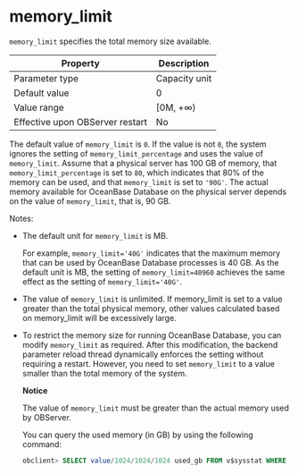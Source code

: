 memory_limit 
=================================

`memory_limit` specifies the total memory size available. 


|          **Property**           | **Description** |
|---------------------------------|-----------------|
| Parameter type                  | Capacity unit   |
| Default value                   | 0               |
| Value range                     | \[0M, +∞)       |
| Effective upon OBServer restart | No              |



The default value of `memory_limit` is `0`. If the value is not `0`, the system ignores the setting of `memory_limit_percentage` and uses the value of `memory_limit`. Assume that a physical server has 100 GB of memory, that `memory_limit_percentage` is set to `80`, which indicates that 80% of the memory can be used, and that `memory_limit` is set to `'90G'`. The actual memory available for OceanBase Database on the physical server depends on the value of `memory_limit`, that is, 90 GB. 

Notes:

* The default unit for `memory_limit` is MB. 

  For example, `memory_limit='40G'` indicates that the maximum memory that can be used by OceanBase Database processes is 40 GB. As the default unit is MB, the setting of `memory_limit=40960` achieves the same effect as the setting of `memory_limit='40G'`.
  

* The value of `memory_limit` is unlimited. If memory_limit is set to a value greater than the total physical memory, other values calculated based on memory_limit will be excessively large.

  

* To restrict the memory size for running OceanBase Database, you can modify `memory_limit` as required. After this modification, the backend parameter reload thread dynamically enforces the setting without requiring a restart. However, you need to set `memory_limit` to a value smaller than the total memory of the system. 

  
  **Notice**

  

  The value of `memory_limit` must be greater than the actual memory used by OBServer.

  You can query the used memory (in GB) by using the following command:

  ```sql
  obclient> SELECT value/1024/1024/1024 used_gb FROM v$sysstat WHERE name LIKE '%observer memory%' AND con_id = 1 AND stat_id=140008 AND name='observer memory used size';
  ```

  




